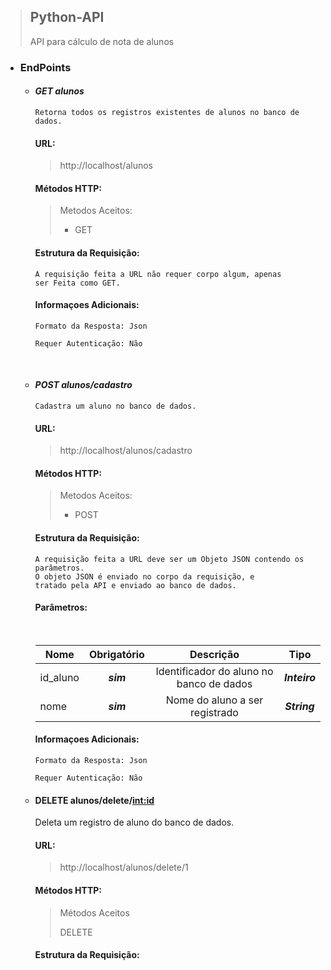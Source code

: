 > ## Python-API
  > 
  >API para cálculo de nota de alunos

  - ### EndPoints
    - #### ***GET alunos***


          Retorna todos os registros existentes de alunos no banco de dados.


        #### **URL:** 
        > http://localhost/alunos

        #### **Métodos HTTP:**
        > Metodos Aceitos:
        > 
        > - GET

        #### **Estrutura da Requisição**:
          A requisição feita a URL não requer corpo algum, apenas 
          ser Feita como GET.
        
        #### **Informaçoes Adicionais:**

          Formato da Resposta: Json
                  
          Requer Autenticação: Não

        &nbsp;

        
    - #### ***POST alunos/cadastro***
          Cadastra um aluno no banco de dados.

        #### **URL:** 
        > http://localhost/alunos/cadastro
        
        #### **Métodos HTTP:**
        > Metodos Aceitos:
        > 
        > - POST


        #### **Estrutura da Requisição**:
          A requisição feita a URL deve ser um Objeto JSON contendo os parâmetros.
          O objeto JSON é enviado no corpo da requisição, e 
          tratado pela API e enviado ao banco de dados.
        
        #### **Parâmetros:**

        &nbsp;

        | Nome | Obrigatório | Descrição | Tipo |
        | ------------- | :-----:| :--------:| :-------: |
        | id_aluno | ***sim*** | Identificador do aluno no banco de dados | ***Inteiro***
        | nome | ***sim*** | Nome do aluno a ser registrado   | ***String*** |

        #### **Informaçoes Adicionais:**
          
          Formato da Resposta: Json
                  
          Requer Autenticação: Não


    - #### DELETE **alunos/delete/<int:id>**
    
        Deleta um registro de aluno do banco de dados. 
    
      #### **URL:**
      > http://localhost/alunos/delete/1
      
      #### **Métodos HTTP:**
      > Métodos Aceitos
      >
      > DELETE

      #### **Estrutura da Requisição:**
      

     

